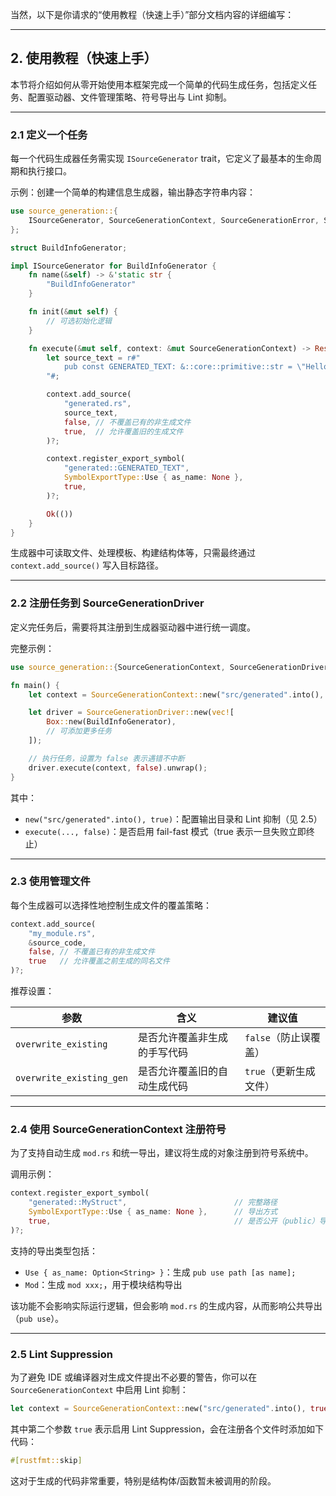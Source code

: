 当然，以下是你请求的“使用教程（快速上手）”部分文档内容的详细编写：

---

## 2. 使用教程（快速上手）

本节将介绍如何从零开始使用本框架完成一个简单的代码生成任务，包括定义任务、配置驱动器、文件管理策略、符号导出与 Lint 抑制。

---

### 2.1 定义一个任务

每一个代码生成器任务需实现 `ISourceGenerator` trait，它定义了最基本的生命周期和执行接口。

示例：创建一个简单的构建信息生成器，输出静态字符串内容：

```rust
use source_generation::{
    ISourceGenerator, SourceGenerationContext, SourceGenerationError, SymbolExportType,
};

struct BuildInfoGenerator;

impl ISourceGenerator for BuildInfoGenerator {
    fn name(&self) -> &'static str {
        "BuildInfoGenerator"
    }

    fn init(&mut self) {
        // 可选初始化逻辑
    }

    fn execute(&mut self, context: &mut SourceGenerationContext) -> Result<(), SourceGenerationError> {
        let source_text = r#"
            pub const GENERATED_TEXT: &::core::primitive::str = \"Hello, world!\";
        "#;

        context.add_source(
            "generated.rs",
            source_text,
            false, // 不覆盖已有的非生成文件
            true,  // 允许覆盖旧的生成文件
        )?;

        context.register_export_symbol(
            "generated::GENERATED_TEXT",
            SymbolExportType::Use { as_name: None },
            true,
        )?;

        Ok(())
    }
}
```

生成器中可读取文件、处理模板、构建结构体等，只需最终通过 `context.add_source()` 写入目标路径。

---

### 2.2 注册任务到 SourceGenerationDriver

定义完任务后，需要将其注册到生成器驱动器中进行统一调度。

完整示例：

```rust
use source_generation::{SourceGenerationContext, SourceGenerationDriver};

fn main() {
    let context = SourceGenerationContext::new("src/generated".into(), true);

    let driver = SourceGenerationDriver::new(vec![
        Box::new(BuildInfoGenerator),
        // 可添加更多任务
    ]);

    // 执行任务，设置为 false 表示遇错不中断
    driver.execute(context, false).unwrap();
}
```

其中：

- `new("src/generated".into(), true)`：配置输出目录和 Lint 抑制（见 2.5）
- `execute(..., false)`：是否启用 fail-fast 模式（true 表示一旦失败立即终止）

---

### 2.3 使用管理文件

每个生成器可以选择性地控制生成文件的覆盖策略：

```rust
context.add_source(
    "my_module.rs",
    &source_code,
    false, // 不覆盖已有的非生成文件
    true   // 允许覆盖之前生成的同名文件
)?;
```

推荐设置：

| 参数                     | 含义                         | 建议值                 |
| ------------------------ | ---------------------------- | ---------------------- |
| `overwrite_existing`     | 是否允许覆盖非生成的手写代码 | `false`（防止误覆盖）  |
| `overwrite_existing_gen` | 是否允许覆盖旧的自动生成代码 | `true`（更新生成文件） |

---

### 2.4 使用 SourceGenerationContext 注册符号

为了支持自动生成 `mod.rs` 和统一导出，建议将生成的对象注册到符号系统中。

调用示例：

```rust
context.register_export_symbol(
    "generated::MyStruct",                        // 完整路径
    SymbolExportType::Use { as_name: None },      // 导出方式
    true,                                         // 是否公开（public）导出
)?;
```

支持的导出类型包括：

- `Use { as_name: Option<String> }`：生成 `pub use path [as name];`
- `Mod`：生成 `mod xxx;`，用于模块结构导出

该功能不会影响实际运行逻辑，但会影响 `mod.rs` 的生成内容，从而影响公共导出（`pub use`）。

---

### 2.5 Lint Suppression

为了避免 IDE 或编译器对生成文件提出不必要的警告，你可以在 `SourceGenerationContext` 中启用 Lint 抑制：

```rust
let context = SourceGenerationContext::new("src/generated".into(), true);
```

其中第二个参数 `true` 表示启用 Lint Suppression，会在注册各个文件时添加如下代码：

```rust
#[rustfmt::skip]
```

这对于生成的代码非常重要，特别是结构体/函数暂未被调用的阶段。
